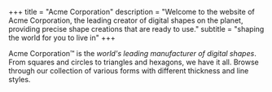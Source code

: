 +++
title = "Acme Corporation"
description = "Welcome to the website of Acme Corporation, the leading creator of digital shapes on the planet, providing precise shape creations that are ready to use."
subtitle = "shaping the world for you to live in"
+++

Acme Corporation&trade; is the _world's leading manufacturer of digital shapes_. From squares and circles to triangles and hexagons, we have it all. Browse through our collection of various forms with different thickness and line styles.
